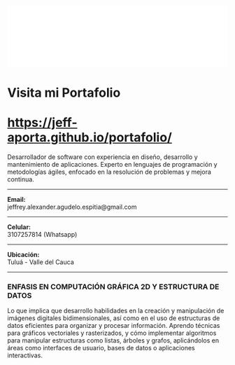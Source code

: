 <img
    src="name.svg"
/>
<h1>
Visita mi Portafolio
<br/><br/>
<a href="https://jeff-aporta.github.io/portafolio/" target="_blank">
    https://jeff-aporta.github.io/portafolio/
</a>
</h1>
Desarrollador de software con experiencia en diseño, desarrollo y mantenimiento de aplicaciones. Experto en lenguajes de programación y metodologías ágiles, enfocado en la resolución de problemas y mejora continua.
<hr/>
<b>Email:</b>
<br/>
jeffrey.alexander.agudelo.espitia@gmail.com
<hr/>
<b>Celular:</b>
<br/>
3107257814 (Whatsapp)
<hr/>
<b>Ubicación:</b>
<br/>
Tuluá - Valle del Cauca
<hr/>
<h3>
ENFASIS EN COMPUTACIÓN GRÁFICA 2D Y ESTRUCTURA DE DATOS
</h3>
Lo que implica que desarrollo habilidades en la creación y manipulación de imágenes digitales
bidimensionales, así como en el uso de estructuras de datos eficientes para organizar y procesar información.
Aprendo técnicas para gráficos vectoriales y rasterizados, y cómo implementar algoritmos para manipular
estructuras como listas, árboles y grafos, aplicándolos en áreas como interfaces de usuario, bases de datos o
aplicaciones interactivas.
